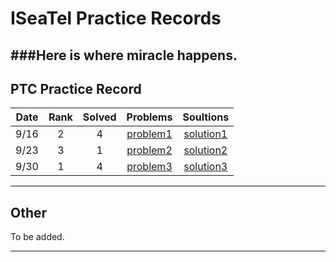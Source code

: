 ISeaTel Practice Records
=========

###Here is where miracle happens.
---


PTC Practice Record
----

Date    | Rank      | Solved    | Problems		| Soultions
:------:|:------:   |:------:   |:----------:	|:----------:
9/16    | 2         | 4         |[problem1]		|[solution1]
9/23    | 3         | 1         |[problem2]		|[solution2] 
9/30	| 1			| 4			|[problem3]		|[solution3]
---
Other
----
To be added.

---
[solution1]:https://github.com/ISeaTeL/PTC_Practice/tree/master/Practice1_Sep16
[problem1]:http://140.114.86.238/contest.php?cid=599
[solution2]:https://github.com/ISeaTeL/PTC_Practice/tree/master/Practice2_Sep23
[problem2]:http://140.114.86.238/contest.php?cid=611
[solution3]:https://github.com/ISeaTeL/PTC_Practice/tree/master/Practice2_Sep30
[problem3]:http://140.114.86.238/contest.php?cid=614